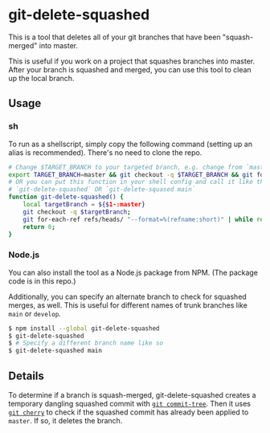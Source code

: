 # git-delete-squashed

This is a tool that deletes all of your git branches that have been "squash-merged" into master.

This is useful if you work on a project that squashes branches into master. After your branch is squashed and merged, you can use this tool to clean up the local branch.

## Usage

### sh

To run as a shellscript, simply copy the following command (setting up an alias is recommended). There's no need to clone the repo.

```bash
# Change $TARGET_BRANCH to your targeted branch, e.g. change from `master` to `main` to delete branches squased into `main`.
export TARGET_BRANCH=master && git checkout -q $TARGET_BRANCH && git for-each-ref refs/heads/ "--format=%(refname:short)" | while read branch; do mergeBase=$(git merge-base $TARGET_BRANCH $branch) && [[ $(git cherry $TARGET_BRANCH $(git commit-tree $(git rev-parse $branch\^{tree}) -p $mergeBase -m _)) == "-"* ]] && git branch -D $branch; done
# OR you can put this function in your shell config and call it like this
# `git-delete-squashed` OR `git-delete-squased main`
function git-delete-squashed() {
    local targetBranch = ${$1-:master}
    git checkout -q $targetBranch;
    git for-each-ref refs/heads/ "--format=%(refname:short)" | while read branch; do mergeBase=$(git merge-base $targetBranch $branch) && [[ $(git cherry $targetBranch $(git commit-tree $(git rev-parse $branch\^{tree}) -p $mergeBase -m _)) == "-"* ]] && git branch -D $branch; done;
    return 0;
}
```

### Node.js

You can also install the tool as a Node.js package from NPM. (The package code is in this repo.)

Additionally, you can specify an alternate branch to check for squashed merges, as well. This is useful for different names of trunk branches like `main` or `develop`.

```bash
$ npm install --global git-delete-squashed
$ git-delete-squashed
$ # Specify a different branch name like so
$ git-delete-squashed main
```

## Details

To determine if a branch is squash-merged, git-delete-squashed creates a temporary dangling squashed commit with [`git commit-tree`](https://git-scm.com/docs/git-commit-tree). Then it uses [`git cherry`](https://git-scm.com/docs/git-cherry) to check if the squashed commit has already been applied to `master`. If so, it deletes the branch.
